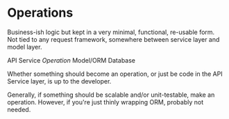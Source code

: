 # Operations

Business-ish logic but kept in a very minimal, functional, re-usable form.
Not tied to any request framework, somewhere between service layer and model layer.

API Service
*Operation*
Model/ORM
Database

Whether something should become an operation, or just be code in the API Service layer,
is up to the developer. 

Generally, if something should be scalable and/or unit-testable, make an operation. 
However, if you're just thinly wrapping ORM, probably not needed.
